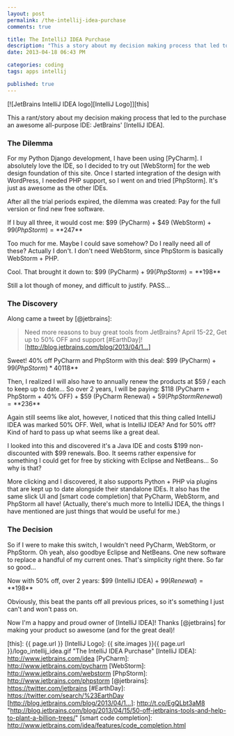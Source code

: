 ```yaml
---
layout: post
permalink: /the-intellij-idea-purchase
comments: true

title: The IntelliJ IDEA Purchase
description: "This a story about my decision making process that led to the purchase an awesome all-purpose IDE: JetBrains' IntelliJ IDEA"
date: 2013-04-18 06:43 PM

categories: coding
tags: apps intellij

published: true
---
```


[![JetBrains IntelliJ IDEA logo][IntelliJ Logo]][this]

This a rant/story about my decision making process that led to the purchase an awesome all-purpose IDE: JetBrains' [IntelliJ IDEA].

### The Dilemma

For my Python Django development, I have been using [PyCharm]. I absolutely love the IDE, so I decided to try out [WebStorm] for the web design foundation of this site. Once I started integration of the design with WordPress, I needed PHP support, so I went on and tried [PhpStorm]. It's just as awesome as the other IDEs.

After all the trial periods expired, the dilemma was created: Pay for the full version or find new free software.

<!--more The story continues...-->

If I buy all three, it would cost me: $99 (PyCharm) + $49 (WebStorm) + $99 (PhpStorm) = **$247**

Too much for me. Maybe I could save somehow? Do I really need all of these? Actually I don't. I don't need WebStorm, since PhpStorm is basically WebStorm + PHP.

Cool. That brought it down to: $99 (PyCharm) + $99 (PhpStorm) = **$198**

Still a lot though of money, and difficult to justify. PASS...

### The Discovery

Along came a tweet by [@jetbrains]:

>Need more reasons to buy great tools from JetBrains? April 15-22, Get up to 50% OFF and support [#EarthDay]! [http://blog.jetbrains.com/blog/2013/04/1...]

Sweet! 40% off PyCharm and PhpStorm with this deal: $99 (PyCharm) + $99 (PhpStorm) * 40% OFF = **$118**

Then, I realized I will also have to annually renew the products at $59 / each to keep up to date... So over 2 years, I will be paying: $118 (PyCharm + PhpStorm + 40% OFF) + $59 (PyCharm Renewal) + $59 (PhpStorm Renewal) = **$236**

Again still seems like alot, however, I noticed that this thing called IntelliJ IDEA was marked 50% OFF. Well, what is IntelliJ IDEA? And for 50% off? Kind of hard to pass up what seems like a great deal.

I looked into this and discovered it's a Java IDE and costs $199 non-discounted with $99 renewals. Boo. It seems rather expensive for something I could get for free by sticking with Eclipse and NetBeans... So why is that?

More clicking and I discovered, it also supports Python + PHP via plugins that are kept up to date alongside their standalone IDEs. It also has the same slick UI and [smart code completion] that PyCharm, WebStorm, and PhpStorm all have! (Actually, there's much more to IntelliJ IDEA, the things I have mentioned are just things that would be useful for me.)

### The Decision

So if I were to make this switch, I wouldn't need PyCharm, WebStorm, or PhpStorm. Oh yeah, also goodbye Eclipse and NetBeans. One new software to replace a handful of my current ones. That's simplicity right there. So far so good...

Now with 50% off, over 2 years: $99 (IntelliJ IDEA) + $99 (Renewal) = **$198**

Obviously, this beat the pants off all previous prices, so it's something I just can't and won't pass on.

Now I'm a happy and proud owner of [IntelliJ IDEA]! Thanks [@jetbrains] for making your product so awesome (and for the great deal)!

   [this]: {{ page.url }}
   [IntelliJ Logo]: {{ site.images }}{{ page.url }}/logo_intellij_idea.gif "The IntelliJ IDEA Purchase"
   [IntelliJ IDEA]: http://www.jetbrains.com/idea
   [PyCharm]: http://www.jetbrains.com/pycharm
   [WebStorm]: http://www.jetbrains.com/webstorm
   [PhpStorm]: http://www.jetbrains.com/phpstorm
   [@jetbrains]: https://twitter.com/jetbrains
   [#EarthDay]: https://twitter.com/search/%23EarthDay
   [http://blog.jetbrains.com/blog/2013/04/1...]: http://t.co/EgQLbt3aM8 "http://blog.jetbrains.com/blog/2013/04/15/50-off-jetbrains-tools-and-help-to-plant-a-billion-trees/"
   [smart code completion]: http://www.jetbrains.com/idea/features/code_completion.html